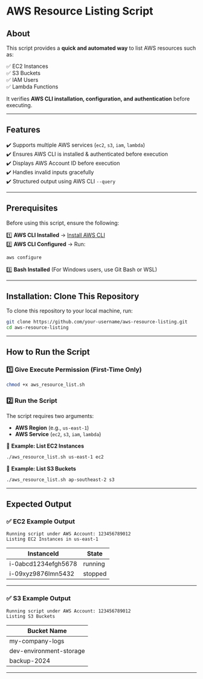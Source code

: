 # AWS Resource Listing Script

## About

This script provides a **quick and automated way** to list AWS resources such as:

✅ EC2 Instances\
✅ S3 Buckets\
✅ IAM Users\
✅ Lambda Functions

It verifies **AWS CLI installation, configuration, and authentication** before executing.

---

## Features

✔️ Supports multiple AWS services (`ec2`, `s3`, `iam`, `lambda`)\
✔️ Ensures AWS CLI is installed & authenticated before execution\
✔️ Displays AWS Account ID before execution\
✔️ Handles invalid inputs gracefully\
✔️ Structured output using AWS CLI `--query`

---

## Prerequisites

Before using this script, ensure the following:

1️⃣ **AWS CLI Installed** → [Install AWS CLI](https://aws.amazon.com/cli/)\
2️⃣ **AWS CLI Configured** → Run:

```sh
aws configure
```

3️⃣ **Bash Installed** (For Windows users, use Git Bash or WSL)

---

## Installation: Clone This Repository

To clone this repository to your local machine, run:

```sh
git clone https://github.com/your-username/aws-resource-listing.git
cd aws-resource-listing
```

---

## How to Run the Script

### 1️⃣ Give Execute Permission (First-Time Only)

```sh
chmod +x aws_resource_list.sh
```

### 2️⃣ Run the Script

The script requires two arguments:

- **AWS Region** (e.g., `us-east-1`)
- **AWS Service** (`ec2`, `s3`, `iam`, `lambda`)

🔹 **Example: List EC2 Instances**

```sh
./aws_resource_list.sh us-east-1 ec2
```

🔹 **Example: List S3 Buckets**

```sh
./aws_resource_list.sh ap-southeast-2 s3
```

---

## Expected Output

### ✅ EC2 Example Output

```
Running script under AWS Account: 123456789012
Listing EC2 Instances in us-east-1
```

| InstanceId          | State   |
| ------------------- | ------- |
| i-0abcd1234efgh5678 | running |
| i-09xyz9876lmn5432  | stopped |

---

### ✅ S3 Example Output

```
Running script under AWS Account: 123456789012
Listing S3 Buckets
```

| Bucket Name             |
| ----------------------- |
| my-company-logs         |
| dev-environment-storage |
| backup-2024             |

---
